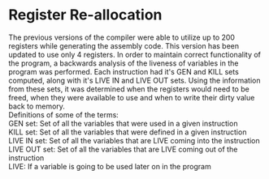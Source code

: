 # Register Re-allocation
The previous versions of the compiler were able to utilize up to 200 registers while generating the assembly code. This version has been updated to use only 4 registers. In order to maintain correct functionality of the program, a backwards analysis of the liveness of variables in the program was performed. Each instruction had it's GEN and KILL sets computed, along with it's LIVE IN and LIVE OUT sets. Using the information from these sets, it was determined when the registers would need to be freed, when they were available to use and when to write their dirty value back to memory. <br />
Definitions of some of the terms: <br />
GEN set: Set of all the variables that were used in a given instruction <br />
KILL set: Set of all the variables that were defined in a given instruction <br />
LIVE IN set: Set of all the variables that are LIVE coming into the instruction <br />
LIVE OUT set: Set of all the variables that are LIVE coming out of the instruction <br />
LIVE: If a variable is going to be used later on in the program <br />
